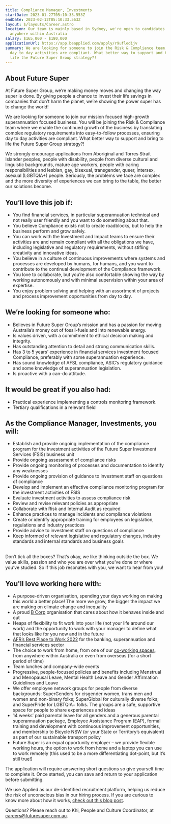 ```yaml
---
title: Compliance Manager, Investments
startDate: 2023-01-27T05:10:33.553Z
endDate: 2023-02-12T05:10:33.563Z
layout: $/layouts/Career.astro
location: Our team is mainly based in Sydney, we're open to candidates from
  anywhere within Australia
salary: $165,000 - $180,000
applicationUrl: https://app.beapplied.com/apply/r9ufledijv
summary: We are looking for someone to join the Risk & Compliance team, ensuring
  day to day activities are compliant. What better way to support and bring to
  life the Future Super Group strategy?!
---
```

## About Future Super

At Future Super Group, we’re making money moves and changing the way super is done. By giving people a chance to invest their life savings in companies that don’t harm the planet, we’re showing the power super has to change the world!

We are looking for someone to join our mission focused high-growth superannuation focused business. You will be joining the Risk & Compliance team where we enable the continued growth of the business by translating complex regulatory requirements into easy-to-follow processes, ensuring day to day activities are compliant. What better way to support and bring to life the Future Super Group strategy?!

We strongly encourage applications from Aboriginal and Torres Strait Islander peoples, people with disability, people from diverse cultural and linguistic backgrounds, mature age workers, people with caring responsibilities and lesbian, gay, bisexual, transgender, queer, intersex, asexual (LGBTQIA+) people. Seriously, the problems we face are complex and the more diversity of experiences we can bring to the table, the better our solutions become.

## You’ll love this job if:

* You find financial services, in particular superannuation technical and not really user friendly and you want to do something about that.
* You believe Compliance exists not to create roadblocks, but to help the business perform and grow safely.
* You can work with the Investment and Impact teams to ensure their activities are and remain compliant with all the obligations we have, including legislative and regulatory requirements, without stifling creativity and innovative ideas.
* You believe in a culture of continuous improvements where systems and processes are developed by humans, for humans, and you want to contribute to the continual development of the Compliance framework.
* You love to collaborate, but you’re also comfortable showing the way by working autonomously and with minimal supervision within your area of expertise.
* You enjoy problem solving and helping with an assortment of projects and process improvement opportunities from day to day.

## We’re looking for someone who:

* Believes in Future Super Group’s mission and has a passion for moving Australia’s money out of fossil-fuels and into renewable energy.
* Is values driven, with a commitment to ethical decision making and integrity.
* Has outstanding attention to detail and strong communication skills.
* Has 3 to 5 years’ experience in financial services investment focused Compliance, preferably with some superannuation experience.
* Has sound knowledge of AFSL compliance, ASIC’s regulatory guidance and some knowledge of superannuation legislation.
* Is proactive with a can-do attitude.

## It would be great if you also had:

* Practical experience implementing a controls monitoring framework.
* Tertiary qualifications in a relevant field

## As the Compliance Manager, Investments, you will:

* Establish and provide ongoing implementation of the compliance program for the investment activities of the Future Super Investment Services (FSIS) business unit
* Provide ongoing assessment of compliance risks
* Provide ongoing monitoring of processes and documentation to identify any weaknesses
* Provide ongoing provision of guidance to investment staff on questions of compliance
* Develop and implement an effective compliance monitoring program for the investment activities of FSIS
* Evaluate investment activities to assess compliance risk
* Review and revise relevant policies as appropriate
* Collaborate with Risk and Internal Audit as required
* Enhance practices to manage incidents and compliance violations
* Create or identify appropriate training for employees on legislation, regulations and industry practices
* Provide advice to investment staff on questions of compliance
* Keep informed of relevant legislative and regulatory changes, industry standards and internal standards and business goals

\
Don’t tick all the boxes? That’s okay, we like thinking outside the box. We value skills, passion and who you are over what you’ve done or where you’ve studied. So if this job resonates with you, we want to hear from you!

## You'll love working here with:

* A purpose-driven organisation, spending your days working on making this world a better place! The more we grow, the bigger the impact we are making on climate change and inequality
* A proud [B Corp](https://www.bcorporation.net/en-us/certification) organisation that cares about how it behaves inside and out
* Heaps of flexibility to fit work into your life (not your life around our work) and the opportunity to work with your manager to define what that looks like for you now and in the future
* [AFR’s Best Place to Work 2022](https://www.afr.com/work-and-careers/workplace/employee-benefits-catapult-future-super-to-the-top-of-the-ladder-20220421-p5af6m) for the banking, superannuation and financial services sector
* The choice to work from home, from one of our [co-working spaces](https://www.hubaustralia.com/), from anywhere within Australia or even from overseas (for a short period of time)
* Team lunches and company-wide events
* Progressive, people-focused policies and benefits including Menstrual and Menopausal Leave, Mental Health Leave and Gender Affirmation Guidelines and Leave
* We offer employee network groups for people from diverse backgrounds: SuperGenders for cisgender women, trans men and women and non-binary folks; SuperGlobal for culturally diverse folks; and SuperPride for LGBTQIA+ folks. The groups are a safe, supportive space for people to share experiences and ideas
* 14 weeks’ paid parental leave for all genders and a generous parental superannuation package, Employee Assistance Program (EAP), formal training and development with continuous improvement opportunities, and membership to Bicycle NSW (or your State or Territory’s equivalent) as part of our sustainable transport policy
* Future Super is an equal opportunity employer – we provide flexible working hours, the option to work from home and a laptop you can use to work remotely (this used to be a more differentiating dot-point, but it’s still true!)

The application will require answering short questions so give yourself time to complete it. Once started, you can save and return to your application before submitting.

We use Applied as our de-identified recruitment platform, helping us reduce the risk of unconscious bias in our hiring process. If you are curious to know more about how it works, [check out this blog post](https://www.linkedin.com/pulse/how-de-identified-recruitment-improving-diversity-our-veronica/?trackingId=0MnwcX%2BBRQSOTl0oogaIbA%3D%3D).

Questions? Please reach out to Khi, People and Culture Coordinator, at careers@futuresuper.com.au.
